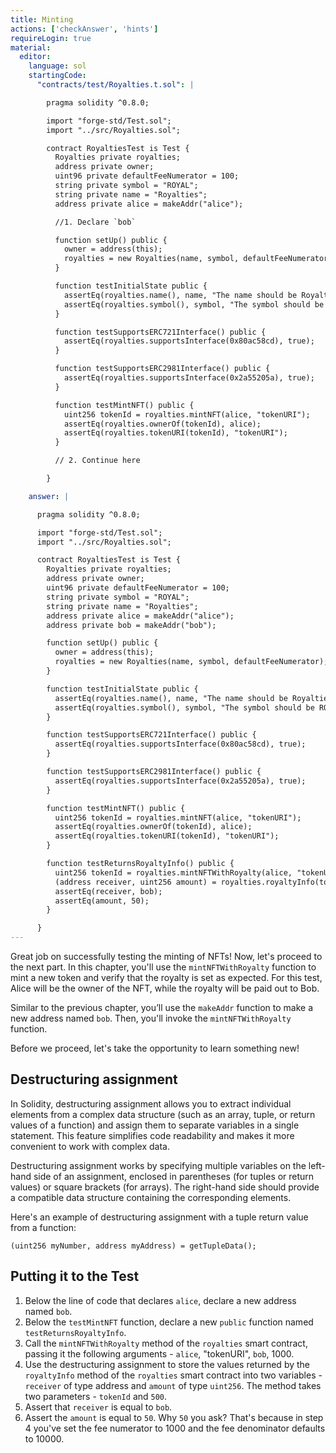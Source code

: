 ```yaml
---
title: Minting
actions: ['checkAnswer', 'hints']
requireLogin: true
material:
  editor:
    language: sol
    startingCode:
      "contracts/test/Royalties.t.sol": |

        pragma solidity ^0.8.0;

        import "forge-std/Test.sol";
        import "../src/Royalties.sol";

        contract RoyaltiesTest is Test {
          Royalties private royalties;
          address private owner;
          uint96 private defaultFeeNumerator = 100;
          string private symbol = "ROYAL";
          string private name = "Royalties";
          address private alice = makeAddr("alice");

          //1. Declare `bob`

          function setUp() public {
            owner = address(this);
            royalties = new Royalties(name, symbol, defaultFeeNumerator);
          }

          function testInitialState public {
            assertEq(royalties.name(), name, "The name should be Royalties");
            assertEq(royalties.symbol(), symbol, "The symbol should be ROYAL");
          }

          function testSupportsERC721Interface() public {
            assertEq(royalties.supportsInterface(0x80ac58cd), true);
          }

          function testSupportsERC2981Interface() public {
            assertEq(royalties.supportsInterface(0x2a55205a), true);
          }

          function testMintNFT() public {
            uint256 tokenId = royalties.mintNFT(alice, "tokenURI");
            assertEq(royalties.ownerOf(tokenId), alice);
            assertEq(royalties.tokenURI(tokenId), "tokenURI");
          }

          // 2. Continue here

        }

    answer: |

      pragma solidity ^0.8.0;

      import "forge-std/Test.sol";
      import "../src/Royalties.sol";

      contract RoyaltiesTest is Test {
        Royalties private royalties;
        address private owner;
        uint96 private defaultFeeNumerator = 100;
        string private symbol = "ROYAL";
        string private name = "Royalties";
        address private alice = makeAddr("alice");
        address private bob = makeAddr("bob");

        function setUp() public {
          owner = address(this);
          royalties = new Royalties(name, symbol, defaultFeeNumerator);
        }

        function testInitialState public {
          assertEq(royalties.name(), name, "The name should be Royalties");
          assertEq(royalties.symbol(), symbol, "The symbol should be ROYAL");
        }

        function testSupportsERC721Interface() public {
          assertEq(royalties.supportsInterface(0x80ac58cd), true);
        }

        function testSupportsERC2981Interface() public {
          assertEq(royalties.supportsInterface(0x2a55205a), true);
        }

        function testMintNFT() public {
          uint256 tokenId = royalties.mintNFT(alice, "tokenURI");
          assertEq(royalties.ownerOf(tokenId), alice);
          assertEq(royalties.tokenURI(tokenId), "tokenURI");
        }

        function testReturnsRoyaltyInfo() public {
          uint256 tokenId = royalties.mintNFTWithRoyalty(alice, "tokenURI", bob, 1000);
          (address receiver, uint256 amount) = royalties.royaltyInfo(tokenId, 500);
          assertEq(receiver, bob);
          assertEq(amount, 50);
        }

      }
---
```


Great job on successfully testing the minting of NFTs! Now, let's proceed to the next part. In this chapter, you'll use the `mintNFTWithRoyalty` function to mint a new token and verify that the royalty is set as expected. For this test, Alice will be the owner of the NFT, while the royalty will be paid out to Bob.

Similar to the previous chapter, you’ll use the `makeAddr` function to make a new address named `bob`. Then, you'll invoke the `mintNFTWithRoyalty` function.

Before we proceed, let's take the opportunity to learn something new!
## Destructuring assignment

In Solidity, destructuring assignment allows you to extract individual elements from a complex data structure (such as an array, tuple, or return values of a function) and assign them to separate variables in a single statement. This feature simplifies code readability and makes it more convenient to work with complex data.

Destructuring assignment works by specifying multiple variables on the left-hand side of an assignment, enclosed in parentheses (for tuples or return values) or square brackets (for arrays). The right-hand side should provide a compatible data structure containing the corresponding elements.

Here's an example of destructuring assignment with a tuple return value from a function:

```sol
(uint256 myNumber, address myAddress) = getTupleData();
```


## Putting it to the Test

1. Below the line of code that declares `alice`, declare a new address named `bob`.
2. Below the `testMintNFT` function, declare a new `public` function named `testReturnsRoyaltyInfo`.
3. Call the `mintNFTWithRoyalty` method of the `royalties` smart contract, passing it the following arguments - `alice`, "tokenURI", `bob`, 1000.
4. Use the destructuring assignment to store the values returned by the `royaltyInfo` method of the `royalties` smart contract into two variables - `receiver` of type address and `amount` of type `uint256`. The method takes two parameters - `tokenId` and `500`.
5. Assert that `receiver` is equal to `bob`.
6. Assert the  `amount` is equal to `50`. Why `50` you ask? That's because in step 4 you've set the fee numerator to 1000 and the fee denominator defaults to 10000.
